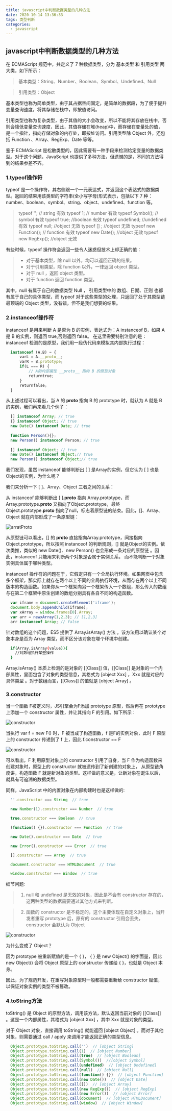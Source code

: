 ```yaml
---
title: javascript中判断数据类型的几种方法
date: 2020-10-14 13:36:33
tags: 类型判断
categories:
  - javascript
---
```


## __javascript中判断数据类型的几种方法__

在 ECMAScript 规范中，共定义了 7 种数据类型，分为 基本类型 和 引用类型 两大类，如下所示：

> 基本类型：String、Number、Boolean、Symbol、Undefined、Null

> 引用类型：Object

基本类型也称为简单类型，由于其占据空间固定，是简单的数据段，为了便于提升变量查询速度，将其存储在栈中，即按值访问。

引用类型也称为复杂类型，由于其值的大小会改变，所以不能将其存放在栈中，否则会降低变量查询速度，因此，其值存储在堆(heap)中，而存储在变量处的值，是一个指针，指向存储对象的内存处，即按址访问。引用类型除 Object 外，还包括 Function 、Array、RegExp、Date 等等。

鉴于 ECMAScript 是松散类型的，因此需要有一种手段来检测给定变量的数据类型。对于这个问题，JavaScript 也提供了多种方法，但遗憾的是，不同的方法得到的结果参差不齐。

### __1.typeof操作符__

typeof 是一个操作符，其右侧跟一个一元表达式，并返回这个表达式的数据类型。返回的结果用该类型的字符串(全小写字母)形式表示，包括以下 7 种：number、boolean、symbol、string、object、undefined、function 等。

> typeof ''; // string 有效
> typeof 1; // number 有效
> typeof Symbol(); // symbol 有效
> typeof true; //boolean 有效
> typeof undefined; //undefined 有效
> typeof null; //object <span class="c42b983">无效</span>
> typeof [] ; //object <span class="c42b983">无效</span>
> typeof new Function(); // function 有效
> typeof new Date(); //object <span class="c42b983">无效</span>
> typeof new RegExp(); //object <span class="c42b983">无效</span>

有些时候，typeof 操作符会返回一些令人迷惑但技术上却正确的值：

> + 对于基本类型，除 null 以外，均可以返回正确的结果。
> + 对于引用类型，除 function 以外，一律返回 object 类型。
> + 对于 null ，返回 object 类型。
> + 对于 function 返回  function 类型。

其中，null 有属于自己的数据类型 Null ， 引用类型中的 数组、日期、正则 也都有属于自己的具体类型，而 typeof 对于这些类型的处理，只返回了处于其原型链最顶端的 Object 类型，没有错，但不是我们想要的结果。

### __2.instanceof操作符__

instanceof 是用来判断 A 是否为 B 的实例，表达式为：A instanceof B，如果 A 是 B 的实例，则返回 true,否则返回 false。 在这里需要特别注意的是：instanceof 检测的是原型，我们用一段伪代码来模拟其内部执行过程：

```javascript
  instanceof (A,B) = {
      varL = A.__proto__;
      varR = B.prototype;
      if(L === R) {
          // A的内部属性 __proto__ 指向 B 的原型对象
          returntrue;
      }
      returnfalse;
  }
```

从上述过程可以看出，当 A 的 __proto__ 指向 B 的 prototype 时，就认为 A 就是 B 的实例，我们再来看几个例子：

```javascript
  [] instanceof Array; // true
  {} instanceof Object; // true
  new Date() instanceof Date; // true
  
  function Person(){};
  new Person() instanceof Person; // true
  
  [] instanceof Object; // true
  new Date() instanceof Object;// true
  new Person() instanceof Object;// true
```

我们发现，虽然 instanceof 能够判断出 [ ] 是Array的实例，但它认为 [ ] 也是Object的实例，为什么呢？

我们来分析一下 [ ]、Array、Object 三者之间的关系：

从 instanceof 能够判断出 [ ].__proto__  指向 Array.prototype，而 Array.prototype.__proto__ 又指向了Object.prototype，最终 Object.prototype.__proto__ 指向了null，标志着原型链的结束。因此，[]、Array、Object 就在内部形成了一条原型链：

![arratProto](/images/arrayproto.png)

从原型链可以看出，[] 的 __proto__  直接指向Array.prototype，间接指向 Object.prototype，所以按照 instanceof 的判断规则，[] 就是Object的实例。依次类推，类似的 new Date()、new Person() 也会形成一条对应的原型链 。因此，<span class="c42b983">instanceof 只能用来判断两个对象是否属于实例关系， 而不能判断一个对象实例具体属于哪种类型。</span>

instanceof 操作符的问题在于，它假定只有一个全局执行环境。如果网页中包含多个框架，那实际上就存在两个以上不同的全局执行环境，从而存在两个以上不同版本的构造函数。如果你从一个框架向另一个框架传入一个数组，那么传入的数组与在第二个框架中原生创建的数组分别具有各自不同的构造函数。

```javascript
  var iframe = document.createElement('iframe');
  document.body.appendChild(iframe);
  var xArray = window.frames[0].Array;
  var arr = newxArray(1,2,3); // [1,2,3]
  arr instanceof Array; // false
```

针对数组的这个问题，ES5 提供了 Array.isArray() 方法 。该方法用以确认某个对象本身是否为 Array 类型，而不区分该对象在哪个环境中创建。

```bash
  if(Array.isArray(value)){
    //对数组执行某些操作
  }
```

Array.isArray() 本质上检测的是对象的 [[Class]] 值，[[Class]] 是对象的一个内部属性，里面包含了对象的类型信息，其格式为 [object Xxx] ，Xxx 就是对应的具体类型 。对于数组而言，[[Class]] 的值就是 [object Array] 。

### __3.constructor__

当一个函数 F被定义时，JS引擎会为F添加 prototype 原型，然后再在 prototype上添加一个 constructor 属性，并让其指向 F 的引用。如下所示：

![constructor](/images/constructor.png)

当执行 var f = new F() 时，F 被当成了构造函数，f 是F的实例对象，此时 F 原型上的 constructor 传递到了 f 上，因此 f.constructor == F

![constructor](/images/constructorf.png)

可以看出，F 利用原型对象上的 constructor 引用了自身，当 F 作为构造函数来创建对象时，原型上的 constructor 就被遗传到了新创建的对象上， 从原型链角度讲，构造函数 F 就是新对象的类型。这样做的意义是，让新对象在诞生以后，就具有可追溯的数据类型。

同样，JavaScript 中的内置对象在内部构建时也是这样做的:

```javascript
  ''.constructor === String  // true

  new Number(1).constructor === Number  // true

  true.constructor === Boolean  // true

  (function() {}).constructor === Function  // true

  new Date().constructor === Date  // true

  new Error().constructor === Error  // true

  [].constructor === Array  // true

  document.constructor === HTMLDocument  // true

  window.constructor === Window  // true
```

细节问题:
> 1. null 和 undefined 是无效的对象，因此是不会有 constructor 存在的，这两种类型的数据需要通过其他方式来判断。

> 2. 函数的 constructor 是不稳定的，这个主要体现在自定义对象上，当开发者重写 prototype 后，原有的 constructor 引用会丢失，constructor 会默认为 Object

![constructor](/images/constructorn.png)

为什么变成了 Object？

因为 prototype 被重新赋值的是一个 { }， { } 是 new Object() 的字面量，因此 new Object() 会将 Object 原型上的 constructor 传递给 { }，也就是 Object 本身。

因此，为了规范开发，在重写对象原型时一般都需要重新给 constructor 赋值，以保证对象实例的类型不被篡改。

### __4.toString方法__

toString() 是 Object 的原型方法，调用该方法，默认返回当前对象的 [[Class]] 。这是一个内部属性，其格式为 [object Xxx] ，其中 Xxx 就是对象的类型。

对于 Object 对象，直接调用 toString()  就能返回 [object Object] 。而对于其他对象，则需要通过 call / apply 来调用才能返回正确的类型信息。

```javascript
  Object.prototype.toString.call('')  // [object String]
  Object.prototype.toString.call(1)  // [object Number]
  Object.prototype.toString.call(true)  // [object Boolean]
  Object.prototype.toString.call(Symbol())  //[object Symbol]
  Object.prototype.toString.call(undefined)  // [object Undefined]
  Object.prototype.toString.call(null)  // [object Null]
  Object.prototype.toString.call(function() {})  // [object Function]
  Object.prototype.toString.call(new Date())  // [object Date]
  Object.prototype.toString.call([])  // [object Array]
  Object.prototype.toString.call(new RegExp())  // [object RegExp]
  Object.prototype.toString.call(new Error())  // [object Error]
  Object.prototype.toString.call(document)  // [object HTMLDocument]
  Object.prototype.toString.call(window)  // [object Window]
```